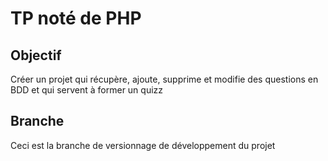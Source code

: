 # TP noté de PHP

## Objectif

Créer un projet qui récupère, ajoute, supprime et modifie des questions en BDD et qui servent à former un quizz 

## Branche

Ceci est la branche de versionnage de développement du projet
